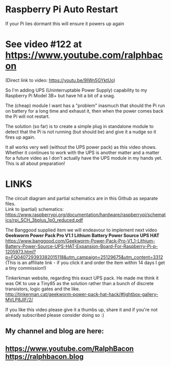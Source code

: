 # Raspberry Pi Auto Restart
If your Pi lies dormant this will ensure it powers up again

# See video #122 at https://www.youtube.com/ralphbacon  
(Direct link to video: https://youtu.be/9IWn5GYktUo)

So I'm adding UPS (Uninterruptable Power Supply) capability to my Raspberry Pi Model 3B+ but have hit a bit of a snag.

The (cheap) module I want has a "problem" inasmuch that should the Pi run on battery for a long time and exhaust it, then when the power comes back the Pi will not restart.

The solution (so far) is to create a simple plug in standalone module to detect that the Pi is not running (but should be) and give it a nudge so it fires up again.

It all works very well (without the UPS power pack) as this video shows. Whether it continues to work with the UPS is another matter and a matter for a future video as I don't actually have the UPS module in my hands yet. This is all about preparation!

# LINKS
The circuit diagram and partial schematics are in this Github as separate files.  
Link to (partial) schematics: https://www.raspberrypi.org/documentation/hardware/raspberrypi/schematics/rpi_SCH_3bplus_1p0_reduced.pdf  

The Banggood supplied item we will endeavour to implement next video  
**Geekworm Power Pack Pro V1.1 Lithium Battery Power Source UPS HAT**  
https://www.banggood.com/Geekworm-Power-Pack-Pro-V1_1-Lithium-Battery-Power-Source-UPS-HAT-Expansion-Board-For-Raspberry-Pi-p-1205973.html?p=FQ040729393382015118&utm_campaign=25129675&utm_content=3312  
(This is an affiliate link - if you click it and order the item within 14 days I get a tiny commission!)

Tinkerkman website, regarding this exact UPS pack. He made me think it was OK to use a Tiny85 as the solution rather than a bunch of discrete transistors, logic gates and the like.  
http://tinkerman.cat/geekworm-power-pack-hat-hack/#lightbox-gallery-MVLP8JIF/2/

If you like this video please give it a thumbs up, share it and if you're not already subscribed please consider doing so :)

**My channel and blog are here:**  
------------------------------------------------------------------  
https://www.youtube.com/RalphBacon  
https://ralphbacon.blog  
------------------------------------------------------------------ 
